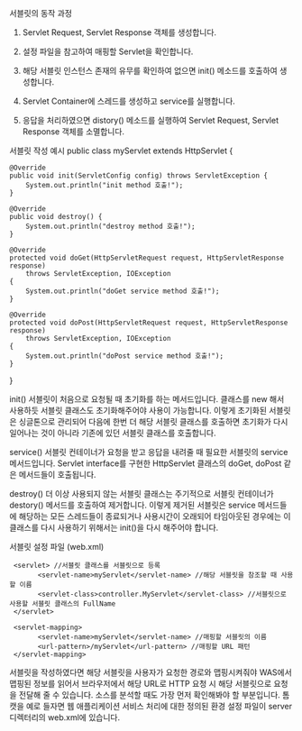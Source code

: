 서블릿의 동작 과정 

1. Servlet Request, Servlet Response 객체를 생성합니다.

2. 설정 파일을 참고하여 매핑할 Servlet을 확인합니다.

3. 해당 서블릿 인스턴스 존재의 유무를 확인하여 없으면 init() 메소드를 호출하여 생성합니다.

4. Servlet Container에 스레드를 생성하고 service를 실행합니다.

5. 응답을 처리하였으면 distory() 메소드를 실행하여 Servlet Request, Servlet Response 객체를 소멸합니다.

 

서블릿 작성 예시
public class myServlet extends HttpServlet {

    @Override
    public void init(ServletConfig config) throws ServletException {
        System.out.println("init method 호출!");
    }
    
    @Override
    public void destroy() {
        System.out.println("destroy method 호출!");
    }
    
    @Override
    protected void doGet(HttpServletRequest request, HttpServletResponse response)
        throws ServletException, IOException
    {
        System.out.println("doGet service method 호출!");		
    }
    
    @Override
    protected void doPost(HttpServletRequest request, HttpServletResponse response)
        throws ServletException, IOException
    {
        System.out.println("doPost service method 호출!");		
    }
	
}
 

init()
서블릿이 처음으로 요청될 때 초기화를 하는 메서드입니다. 클래스를 new 해서 사용하듯 서블릿 클래스도 초기화해주어야 사용이 가능합니다. 이렇게 초기화된 서블릿은 싱글톤으로 관리되어 다음에 한번 더 해당 서블릿 클래스를 호출하면 초기화가 다시 일어나는 것이 아니라 기존에 있던 서블릿 클래스를 호출합니다.

 

service()
서블릿 컨테이너가 요청을 받고 응답을 내려줄 때 필요한 서블릿의 service 메서드입니다. Servlet interface를 구현한 HttpServlet 클래스의 doGet, doPost 같은 메서드들이 호출됩니다.

 

destroy()
더 이상 사용되지 않는 서블릿 클래스는 주기적으로 서블릿 컨테이너가 destory() 메서드를 호출하여 제거합니다. 이렇게 제거된 서블릿은 service 메서드들에 해당하는 모든 스레드들이 종료되거나 사용시간이 오래되어 타임아웃된 경우에는 이 클래스를 다시 사용하기 위해서는 init()을 다시 해주어야 합니다.

 

서블릿 설정 파일 (web.xml)
<?xml version="1.0" encoding="UTF-8"?>
<web-app xmlns:xsi="http://www.w3.org/2001/XMLSchema-instance"
     xmlns="http://xmlns.jcp.org/xml/ns/javaee"
     xsi:schemaLocation="http://xmlns.jcp.org/xml/ns/javaee http://xmlns.jcp.org/xml/ns/javaee/web-app_3_1.xsd"
     version="3.1">
 
     <servlet> //서블릿 클래스를 서블릿으로 등록
           <servlet-name>myServlet</servlet-name> //해당 서블릿을 참조할 때 사용할 이름
           <servlet-class>controller.MyServlet</servlet-class> //서블릿으로 사용할 서블릿 클래스의 FullName
     </servlet>
 
     <servlet-mapping>
           <servlet-name>myServlet</servlet-name> //매핑할 서블릿의 이름
           <url-pattern>/myServlet</url-pattern> //매핑할 URL 패턴
     </servlet-mapping>
 
</web-app>
서블릿을 작성하였다면 해당 서블릿을 사용자가 요청한 경로와 맵핑시켜줘야 WAS에서 맵핑된 정보를 읽어서 브라우저에서 해당 URL로 HTTP 요청 시 해당 서블릿으로 요청을 전달해 줄 수 있습니다. 소스를 분석할 때도 가장 먼저 확인해봐야 할 부분입니다. 톰캣을 예로 들자면 웹 애플리케이션 서비스 처리에 대한 정의된 환경 설정 파일이 server디렉터리의 web.xml에 있습니다. 
